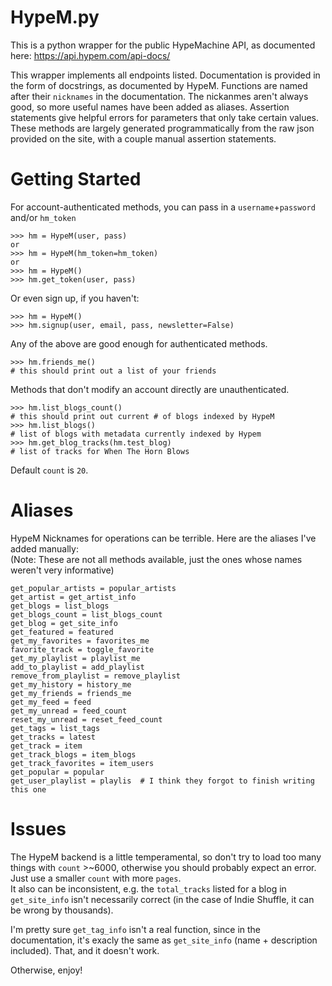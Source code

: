 # HypeM.py

This is a python wrapper for the public HypeMachine API, as documented here: <https://api.hypem.com/api-docs/>

This wrapper implements all endpoints listed. Documentation is provided in the form of docstrings, as documented by HypeM. Functions are named after their `nicknames` in the documentation. The nickanmes aren't always good, so more useful names have been added as aliases. Assertion statements give helpful errors for parameters that only take certain values.  
These methods are largely generated programmatically from the raw json provided on the site, with a couple manual assertion statements.  

# Getting Started


For account-authenticated methods, you can pass in a `username`+`password` and/or `hm_token`
```
>>> hm = HypeM(user, pass)
or
>>> hm = HypeM(hm_token=hm_token)
or
>>> hm = HypeM()
>>> hm.get_token(user, pass)
```
Or even sign up, if you haven't:
```
>>> hm = HypeM()
>>> hm.signup(user, email, pass, newsletter=False)
```
Any of the above are good enough for authenticated methods.
```
>>> hm.friends_me()
# this should print out a list of your friends
```
Methods that don't modify an account directly are unauthenticated.
```
>>> hm.list_blogs_count()
# this should print out current # of blogs indexed by HypeM
>>> hm.list_blogs()
# list of blogs with metadata currently indexed by Hypem
>>> hm.get_blog_tracks(hm.test_blog)
# list of tracks for When The Horn Blows
```  

Default `count` is `20`.  

# Aliases

HypeM Nicknames for operations can be terrible. Here are the aliases I've added manually:  
(Note: These are not all methods available, just the ones whose names weren't very informative)


```
get_popular_artists = popular_artists
get_artist = get_artist_info
get_blogs = list_blogs
get_blogs_count = list_blogs_count
get_blog = get_site_info
get_featured = featured
get_my_favorites = favorites_me
favorite_track = toggle_favorite
get_my_playlist = playlist_me
add_to_playlist = add_playlist
remove_from_playlist = remove_playlist
get_my_history = history_me
get_my_friends = friends_me
get_my_feed = feed
get_my_unread = feed_count
reset_my_unread = reset_feed_count
get_tags = list_tags
get_tracks = latest
get_track = item
get_track_blogs = item_blogs
get_track_favorites = item_users
get_popular = popular
get_user_playlist = playlis  # I think they forgot to finish writing this one
```

# Issues
The HypeM backend is a little temperamental, so don't try to load too many things with `count` >~6000, otherwise you should probably expect an error. Just use a smaller `count` with more `pages`.  
It also can be inconsistent, e.g. the `total_tracks` listed for a blog in `get_site_info` isn't necessarily correct (in the case of Indie Shuffle, it can be wrong by thousands).  

I'm pretty sure `get_tag_info` isn't a real function, since in the documentation, it's exacly the same as `get_site_info` (name + description included). That, and it doesn't work.  

Otherwise, enjoy!

